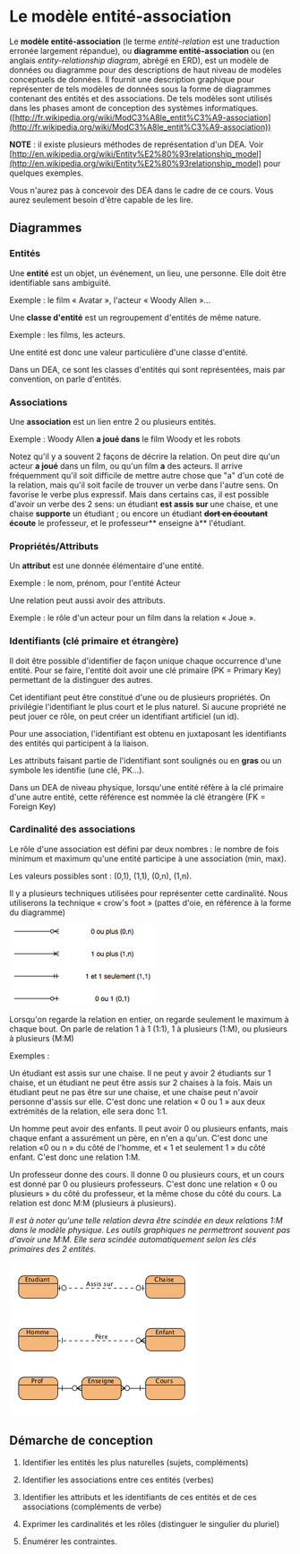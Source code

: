 # Le modèle entité-association

Le **modèle entité-association** (le terme _entité-relation_ est une
traduction erronée largement répandue), ou **diagramme entité-association**
ou (en anglais _entity-relationship diagram_, abrégé en ERD), est un
modèle de données ou diagramme pour des descriptions de haut niveau de
modèles conceptuels de données. Il fournit une description graphique
pour représenter de tels modèles de données sous la forme de diagrammes
contenant des entités et des associations. De tels modèles sont utilisés
dans les phases amont de conception des systèmes informatiques.
([http://fr.wikipedia.org/wiki/ModC3%A8le_entit%C3%A9-association](http://fr.wikipedia.org/wiki/ModC3%A8le_entit%C3%A9-association))

**NOTE** : il existe plusieurs méthodes de représentation d'un DEA. Voir
[http://en.wikipedia.org/wiki/Entity%E2%80%93relationship_model](http://en.wikipedia.org/wiki/Entity%E2%80%93relationship_model) pour
quelques exemples.


Vous n'aurez pas à concevoir des DEA dans le cadre de ce cours. Vous
aurez seulement besoin d'être capable de les lire.

Diagrammes
----------

### Entités

Une **entité** est un objet, un événement, un lieu, une personne. Elle
doit être identifiable sans ambiguïté.

Exemple : le film « Avatar », l'acteur « Woody Allen »...

Une **classe d'entité** est un regroupement d'entités de même nature.

Exemple : les films, les acteurs.

Une entité est donc une valeur particulière d'une classe d'entité.

Dans un DEA, ce sont les classes d'entités qui sont représentées, mais
par convention, on parle d'entités.

### Associations 

Une **association** est un lien entre 2 ou plusieurs entités.

Exemple : Woody Allen **a joué dans** le film Woody et les robots

Notez qu'il y a souvent 2 façons de décrire la relation. On peut dire
qu'un acteur **a joué** dans un film, ou qu'un film **a** des acteurs.
Il arrive fréquemment qu'il soit difficile de mettre autre chose que
"a" d'un coté de la relation, mais qu'il soit facile de trouver un
verbe dans l'autre sens. On favorise le verbe plus expressif. Mais dans
certains cas, il est possible d'avoir un verbe des 2 sens: un étudiant
**est assis sur** une chaise,  et une chaise **supporte** un étudiant ;
ou encore un étudiant ~~**dort en écoutant**~~ **écoute** le professeur,
et le professeur** enseigne à** l'étudiant.

### Propriétés/Attributs 

Un **attribut** est une donnée élémentaire d'une entité.

Exemple : le nom, prénom, pour l'entité Acteur

Une relation peut aussi avoir des attributs.

Exemple : le rôle d'un acteur pour un film dans la relation « Joue ».

### Identifiants (clé primaire et étrangère) 

Il doit être possible d'identifier de façon unique chaque occurrence
d'une entité. Pour se faire, l'entité doit avoir une clé primaire (PK
= Primary Key) permettant de la distinguer des autres.

Cet identifiant peut être constitué d'une ou de plusieurs propriétés.
On privilégie l'identifiant le plus court et le plus naturel. Si aucune
propriété ne peut jouer ce rôle, on peut créer un identifiant artificiel
(un id).

Pour une association, l'identifiant est obtenu en juxtaposant les
identifiants des entités qui participent à la liaison.

Les attributs faisant partie de l'identifiant sont
soulignés ou en **gras** ou un symbole les
identifie (une clé, PK...).

Dans un DEA de niveau physique, lorsqu'une entité réfère à la clé
primaire d'une autre entité, cette référence est nommée la clé
étrangère (FK = Foreign Key)

### Cardinalité des associations 

Le rôle d'une association est défini par deux nombres : le nombre de
fois minimum et maximum qu'une entité participe à une association (min,
max).

Les valeurs possibles sont : (0,1), (1,1), (0,n), (1,n).

Il y a plusieurs techniques utilisées pour représenter cette
cardinalité. Nous utiliserons la technique « crow's foot » (pattes
d'oie, en référence à la forme du diagramme)

![drawit-diagram-4](images/drawit-diagram-4.png)

Lorsqu'on regarde la relation en entier, on regarde seulement le maximum
à chaque bout. On parle de relation 1 à 1 (1:1), 1 à plusieurs (1:M), ou
plusieurs à plusieurs (M:M)

Exemples :

Un étudiant est assis sur une chaise. Il ne peut y avoir 2 étudiants sur
1 chaise, et un étudiant ne peut être assis sur 2 chaises à la fois.
Mais un étudiant peut ne pas être sur une chaise, et une chaise peut
n'avoir personne d'assis sur elle. C'est donc une relation « 0 ou 1 »
aux deux extrémités de la relation, elle sera donc 1:1.

Un homme peut avoir des enfants. Il peut avoir 0 ou plusieurs enfants,
mais chaque enfant a assurément un père, en n'en a qu'un. C'est donc
une relation «0 ou n » du côté de l'homme, et « 1 et seulement 1 » du
côté enfant. C'est donc une relation 1:M.

Un professeur donne des cours. Il donne 0 ou plusieurs cours, et un
cours est donné par 0 ou plusieurs professeurs. C'est donc une relation
« 0 ou plusieurs » du côté du professeur, et la même chose du côté du
cours. La relation est donc M:M (plusieurs à plusieurs).

*Il est à noter qu'une telle relation devra être scindée en deux
relations 1:M dans le modèle physique. Les outils graphiques ne
permettront souvent pas d'avoir une M:M. Elle sera scindée
automatiquement selon les clés primaires des 2 entités.*

![DEAExemple1](images/DEAExemple1.png)

Démarche de conception 
----------------------

1.  Identifier les entités les plus naturelles (sujets, compléments)

2.  Identifier les associations entre ces entités (verbes)

3.  Identifier les attributs et les identifiants de ces entités et de
    ces associations (compléments de verbe)

4.  Exprimer les cardinalités et les rôles (distinguer le singulier du
    pluriel)

5.  Énumérer les contraintes.

